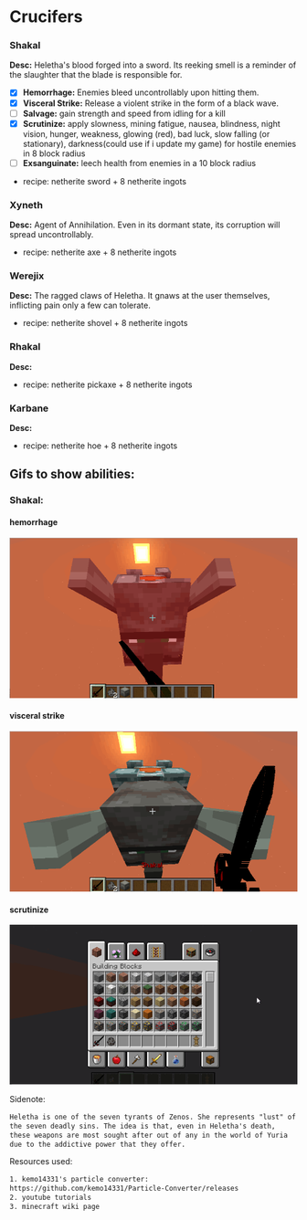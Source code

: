 # Crucifers

### Shakal
**Desc:** Heletha's blood forged into a sword. Its reeking smell is a reminder of the slaughter that the blade is responsible for.
* [x] **Hemorrhage:** Enemies bleed uncontrollably upon hitting them.
* [x] **Visceral Strike:** Release a violent strike in the form of a black wave.
* [ ] **Salvage:** gain strength and speed from idling for a kill
* [x] **Scrutinize:** apply slowness, mining fatigue, nausea, blindness, night vision, hunger, weakness, glowing (red), bad luck, slow falling (or stationary), darkness(could use if i update my game) for hostile enemies in 8 block radius
* [ ] **Exsanguinate:** leech health from enemies in a 10 block radius
- recipe: netherite sword + 8 netherite ingots

### Xyneth
**Desc:** Agent of Annihilation. Even in its dormant state, its corruption will spread uncontrollably.
- recipe: netherite axe + 8 netherite ingots

### Werejix
**Desc:** The ragged claws of Heletha. It gnaws at the user themselves, inflicting pain only a few can tolerate.
- recipe: netherite shovel + 8 netherite ingots

### Rhakal
**Desc:** 
- recipe: netherite pickaxe + 8 netherite ingots

### Karbane
**Desc:** 
- recipe: netherite hoe + 8 netherite ingots


## Gifs to show abilities:
### Shakal:
#### hemorrhage
![](https://github.com/hoonman/crucifers/blob/main/misc/gifs/hemorrhage2.gif)

#### visceral strike
![](https://github.com/hoonman/crucifers/blob/main/misc/gifs/visceral_strike2.gif)

#### scrutinize
![](https://github.com/hoonman/crucifers/blob/main/misc/gifs/scrutinize.gif)

Sidenote:
```
Heletha is one of the seven tyrants of Zenos. She represents "lust" of the seven deadly sins. The idea is that, even in Heletha's death, these weapons are most sought after out of any in the world of Yuria due to the addictive power that they offer. 
```
Resources used:
```
1. kemo14331's particle converter: https://github.com/kemo14331/Particle-Converter/releases
2. youtube tutorials 
3. minecraft wiki page
```
